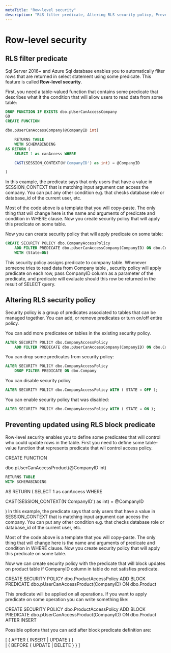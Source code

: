 ```yaml
---
metaTitle: "Row-level security"
description: "RLS filter predicate, Altering RLS security policy, Preventing updated using RLS block predicate"
---
```


# Row-level security



## RLS filter predicate


Sql Server 2016+ and Azure Sql database enables you to automatically filter rows that are returned in select statement using some predicate. This feature is called **Row-level security**.

First, you need a table-valued function that contains some predicate that describes what it the condition that will allow users to read data from some table:

```sql
DROP FUNCTION IF EXISTS dbo.pUserCanAccessCompany
GO
CREATE FUNCTION

dbo.pUserCanAccessCompany(@CompanyID int)

    RETURNS TABLE
    WITH SCHEMABINDING
AS RETURN (
    SELECT 1 as canAccess WHERE 

    CAST(SESSION_CONTEXT(N'CompanyID') as int) = @CompanyID

)

```

In this example, the predicate says that only users that have a value in SESSION_CONTEXT that is matching input argument can access the company. You can put any other condition e.g. that checks database role or database_id of the current user, etc.

> 
<p>Most of the code above is a template that you will copy-paste. The
only thing that will change here is the name and arguments of
predicate and condition in WHERE clause. Now you create security
policy that will apply this predicate on some table.</p>


Now you can create security policy that will apply predicate on some table:

```sql
CREATE SECURITY POLICY dbo.CompanyAccessPolicy
    ADD FILTER PREDICATE dbo.pUserCanAccessCompany(CompanyID) ON dbo.Company
    WITH (State=ON)

```

This security policy assigns predicate to company table. Whenever someone tries to read data from Company table , security policy will apply predicate on each row, pass CompanyID column as a parameter of the predicate, and predicate will evaluate should this row be returned in the result of SELECT query.



## Altering RLS security policy


Security policy is a group of predicates associated to tables that can be managed together. You can add, or remove predicates or turn on/off entire policy.

You can add more predicates on tables in the existing security policy.

```sql
ALTER SECURITY POLICY dbo.CompanyAccessPolicy
    ADD FILTER PREDICATE dbo.pUserCanAccessCompany(CompanyID) ON dbo.Company

```

You can drop some predicates from security policy:

```sql
ALTER SECURITY POLICY dbo.CompanyAccessPolicy
    DROP FILTER PREDICATE ON dbo.Company

```

You can disable security policy

```sql
ALTER SECURITY POLICY dbo.CompanyAccessPolicy WITH ( STATE = OFF );  

```

You can enable security policy that was disabled:

```sql
ALTER SECURITY POLICY dbo.CompanyAccessPolicy WITH ( STATE = ON );  

```



## Preventing updated using RLS block predicate


Row-level security enables you to define some predicates that will control who could update rows in the table.
First you need to define some table-value function that represents predicate that wll control access policy.

CREATE FUNCTION

dbo.pUserCanAccessProduct(@CompanyID int)

```sql
RETURNS TABLE
WITH SCHEMABINDING

```

AS RETURN (
SELECT 1 as canAccess WHERE

CAST(SESSION_CONTEXT(N'CompanyID') as int) = @CompanyID

)
In this example, the predicate says that only users that have a value in SESSION_CONTEXT that is matching input argument can access the company. You can put any other condition e.g. that checks database role or database_id of the current user, etc.

> 
<p>Most of the code above is a template that you will copy-paste. The
only thing that will change here is the name and arguments of
predicate and condition in WHERE clause. Now you create security
policy that will apply this predicate on some table.</p>


Now we can create security policy with the predicate that will block updates on product table if CompanyID column in table do not satisfies predicate.

CREATE SECURITY POLICY dbo.ProductAccessPolicy
ADD BLOCK PREDICATE dbo.pUserCanAccessProduct(CompanyID) ON dbo.Product

This predicate will be applied on all operations. If you want to apply predicate on some operation you can write something like:

CREATE SECURITY POLICY dbo.ProductAccessPolicy
ADD BLOCK PREDICATE dbo.pUserCanAccessProduct(CompanyID) ON dbo.Product AFTER INSERT

Possible options that you can add after block predicate definition are:

[ { AFTER { INSERT | UPDATE } }<br />
| { BEFORE { UPDATE | DELETE } } ]

